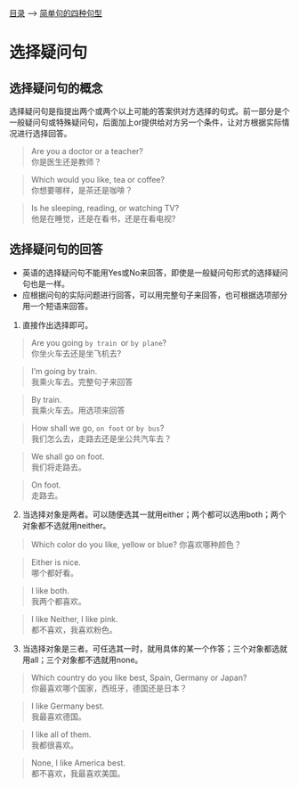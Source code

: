 [目录](../README.md) --> [简单句的四种句型](./form.md) 

# 选择疑问句

## 选择疑问句的概念
选择疑问句是指提出两个或两个以上可能的答案供对方选择的句式。前一部分是个一般疑问句或特殊疑问句，后面加上or提供给对方另一个条件，让对方根据实际情况进行选择回答。

> Are you a doctor or a teacher?   
你是医生还是教师？

> Which would you like, tea or coffee?   
你想要哪样，是茶还是咖啡？

> Is he sleeping, reading, or watching TV?   
他是在睡觉，还是在看书，还是在看电视?

## 选择疑问句的回答

* 英语的选择疑问句不能用Yes或No来回答，即使是一般疑问句形式的选择疑问句也是一样。
* 应根据问句的实际问题进行回答，可以用完整句子来回答，也可根据选项部分用一个短语来回答。

1. 直接作出选择即可。
> Are you going `by train `or `by plane`?     
你坐火车去还是坐飞机去?  

> I’m going by train.   
我乘火车去。完整句子来回答 

> By train.    
我乘火车去。用选项来回答  

> How shall we go, `on foot` or `by bus`?   
我们怎么去，走路去还是坐公共汽车去？  

> We shall go on foot.   
我们将走路去。  

> On foot.   
走路去。  

2. 当选择对象是两者。可以随便选其一就用either；两个都可以选用both；两个对象都不选就用neither。

> Which color do you like, yellow or blue?
你喜欢哪种颜色？  

> Either is nice.    
哪个都好看。   

> I like both.    
我两个都喜欢。 

> I like Neither, I like pink.   
都不喜欢，我喜欢粉色。

3. 当选择对象是三者。可任选其一时，就用具体的某一个作答；三个对象都选就用all；三个对象都不选就用none。

> Which country do you like best, Spain, Germany or Japan?  
你最喜欢哪个国家，西班牙，德国还是日本？

> I like Germany best.   
我最喜欢德国。 

> I like all of them.   
我都很喜欢。 

> None, I like America best.   
都不喜欢，我最喜欢美国。  